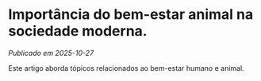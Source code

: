 # Importância do bem-estar animal na sociedade moderna.

*Publicado em 2025-10-27*

Este artigo aborda tópicos relacionados ao bem-estar humano e animal.
